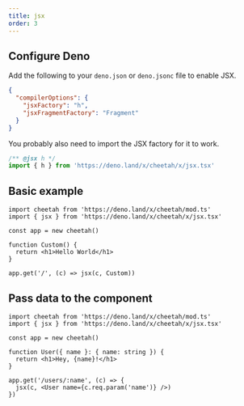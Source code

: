 ```yaml
---
title: jsx
order: 3
---
```


## Configure Deno

Add the following to your `deno.json` or `deno.jsonc` file to enable JSX.

```json
{
  "compilerOptions": {
    "jsxFactory": "h",
    "jsxFragmentFactory": "Fragment"
  }
}
```

You probably also need to import the JSX factory for it to work.

```ts
/** @jsx h */
import { h } from 'https://deno.land/x/cheetah/x/jsx.tsx'
```

##  Basic example

```tsx
import cheetah from 'https://deno.land/x/cheetah/mod.ts'
import { jsx } from 'https://deno.land/x/cheetah/x/jsx.tsx'

const app = new cheetah()

function Custom() {
  return <h1>Hello World</h1>
}

app.get('/', (c) => jsx(c, Custom))
```

## Pass data to the component

```tsx
import cheetah from 'https://deno.land/x/cheetah/mod.ts'
import { jsx } from 'https://deno.land/x/cheetah/x/jsx.tsx'

const app = new cheetah()

function User({ name }: { name: string }) {
  return <h1>Hey, {name}!</h1>
}

app.get('/users/:name', (c) => {
  jsx(c, <User name={c.req.param('name')} />)
})
```


